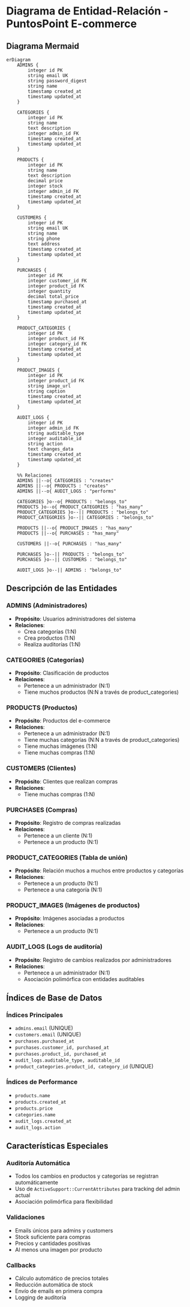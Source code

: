 # Diagrama de Entidad-Relación - PuntosPoint E-commerce

## Diagrama Mermaid

```mermaid
erDiagram
    ADMINS {
        integer id PK
        string email UK
        string password_digest
        string name
        timestamp created_at
        timestamp updated_at
    }

    CATEGORIES {
        integer id PK
        string name
        text description
        integer admin_id FK
        timestamp created_at
        timestamp updated_at
    }

    PRODUCTS {
        integer id PK
        string name
        text description
        decimal price
        integer stock
        integer admin_id FK
        timestamp created_at
        timestamp updated_at
    }

    CUSTOMERS {
        integer id PK
        string email UK
        string name
        string phone
        text address
        timestamp created_at
        timestamp updated_at
    }

    PURCHASES {
        integer id PK
        integer customer_id FK
        integer product_id FK
        integer quantity
        decimal total_price
        timestamp purchased_at
        timestamp created_at
        timestamp updated_at
    }

    PRODUCT_CATEGORIES {
        integer id PK
        integer product_id FK
        integer category_id FK
        timestamp created_at
        timestamp updated_at
    }

    PRODUCT_IMAGES {
        integer id PK
        integer product_id FK
        string image_url
        string caption
        timestamp created_at
        timestamp updated_at
    }

    AUDIT_LOGS {
        integer id PK
        integer admin_id FK
        string auditable_type
        integer auditable_id
        string action
        text changes_data
        timestamp created_at
        timestamp updated_at
    }

    %% Relaciones
    ADMINS ||--o{ CATEGORIES : "creates"
    ADMINS ||--o{ PRODUCTS : "creates"
    ADMINS ||--o{ AUDIT_LOGS : "performs"

    CATEGORIES }o--o{ PRODUCTS : "belongs_to"
    PRODUCTS }o--o{ PRODUCT_CATEGORIES : "has_many"
    PRODUCT_CATEGORIES }o--|| PRODUCTS : "belongs_to"
    PRODUCT_CATEGORIES }o--|| CATEGORIES : "belongs_to"

    PRODUCTS ||--o{ PRODUCT_IMAGES : "has_many"
    PRODUCTS ||--o{ PURCHASES : "has_many"

    CUSTOMERS ||--o{ PURCHASES : "has_many"

    PURCHASES }o--|| PRODUCTS : "belongs_to"
    PURCHASES }o--|| CUSTOMERS : "belongs_to"

    AUDIT_LOGS }o--|| ADMINS : "belongs_to"
```

## Descripción de las Entidades

### **ADMINS** (Administradores)
- **Propósito**: Usuarios administradores del sistema
- **Relaciones**: 
  - Crea categorías (1:N)
  - Crea productos (1:N)
  - Realiza auditorías (1:N)

### **CATEGORIES** (Categorías)
- **Propósito**: Clasificación de productos
- **Relaciones**:
  - Pertenece a un administrador (N:1)
  - Tiene muchos productos (N:N a través de product_categories)

### **PRODUCTS** (Productos)
- **Propósito**: Productos del e-commerce
- **Relaciones**:
  - Pertenece a un administrador (N:1)
  - Tiene muchas categorías (N:N a través de product_categories)
  - Tiene muchas imágenes (1:N)
  - Tiene muchas compras (1:N)

### **CUSTOMERS** (Clientes)
- **Propósito**: Clientes que realizan compras
- **Relaciones**:
  - Tiene muchas compras (1:N)

### **PURCHASES** (Compras)
- **Propósito**: Registro de compras realizadas
- **Relaciones**:
  - Pertenece a un cliente (N:1)
  - Pertenece a un producto (N:1)

### **PRODUCT_CATEGORIES** (Tabla de unión)
- **Propósito**: Relación muchos a muchos entre productos y categorías
- **Relaciones**:
  - Pertenece a un producto (N:1)
  - Pertenece a una categoría (N:1)

### **PRODUCT_IMAGES** (Imágenes de productos)
- **Propósito**: Imágenes asociadas a productos
- **Relaciones**:
  - Pertenece a un producto (N:1)

### **AUDIT_LOGS** (Logs de auditoría)
- **Propósito**: Registro de cambios realizados por administradores
- **Relaciones**:
  - Pertenece a un administrador (N:1)
  - Asociación polimórfica con entidades auditables

## Índices de Base de Datos

### **Índices Principales**
- `admins.email` (UNIQUE)
- `customers.email` (UNIQUE)
- `purchases.purchased_at`
- `purchases.customer_id, purchased_at`
- `purchases.product_id, purchased_at`
- `audit_logs.auditable_type, auditable_id`
- `product_categories.product_id, category_id` (UNIQUE)

### **Índices de Performance**
- `products.name`
- `products.created_at`
- `products.price`
- `categories.name`
- `audit_logs.created_at`
- `audit_logs.action`

## Características Especiales

### **Auditoría Automática**
- Todos los cambios en productos y categorías se registran automáticamente
- Uso de `ActiveSupport::CurrentAttributes` para tracking del admin actual
- Asociación polimórfica para flexibilidad

### **Validaciones**
- Emails únicos para admins y customers
- Stock suficiente para compras
- Precios y cantidades positivas
- Al menos una imagen por producto

### **Callbacks**
- Cálculo automático de precios totales
- Reducción automática de stock
- Envío de emails en primera compra
- Logging de auditoría 